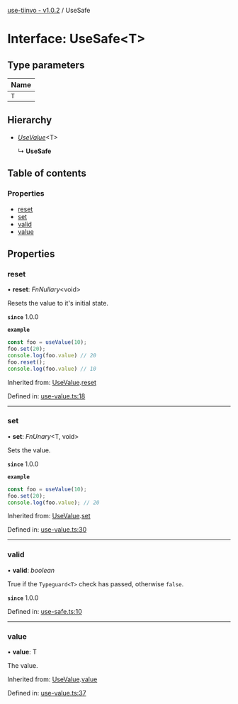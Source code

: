 [use-tiinvo - v1.0.2](../README.md) / UseSafe

# Interface: UseSafe<T\>

## Type parameters

Name |
:------ |
`T` |

## Hierarchy

* [*UseValue*](usevalue.md)<T\>

  ↳ **UseSafe**

## Table of contents

### Properties

- [reset](usesafe.md#reset)
- [set](usesafe.md#set)
- [valid](usesafe.md#valid)
- [value](usesafe.md#value)

## Properties

### reset

• **reset**: *FnNullary*<void\>

Resets the value to it's initial state.

**`since`** 1.0.0

**`example`** 
```ts
const foo = useValue(10);
foo.set(20);
console.log(foo.value) // 20
foo.reset();
console.log(foo.value) // 10
```

Inherited from: [UseValue](usevalue.md).[reset](usevalue.md#reset)

Defined in: [use-value.ts:18](https://github.com/OctoD/use-primitives/blob/55281b1/src/use-value.ts#L18)

___

### set

• **set**: *FnUnary*<T, void\>

Sets the value.

**`since`** 1.0.0

**`example`** 
```ts
const foo = useValue(10);
foo.set(20);
console.log(foo.value); // 20
```

Inherited from: [UseValue](usevalue.md).[set](usevalue.md#set)

Defined in: [use-value.ts:30](https://github.com/OctoD/use-primitives/blob/55281b1/src/use-value.ts#L30)

___

### valid

• **valid**: *boolean*

True if the `Typeguard<T>` check has passed, otherwise `false`.

**`since`** 1.0.0

Defined in: [use-safe.ts:10](https://github.com/OctoD/use-primitives/blob/55281b1/src/use-safe.ts#L10)

___

### value

• **value**: T

The value.

Inherited from: [UseValue](usevalue.md).[value](usevalue.md#value)

Defined in: [use-value.ts:37](https://github.com/OctoD/use-primitives/blob/55281b1/src/use-value.ts#L37)
